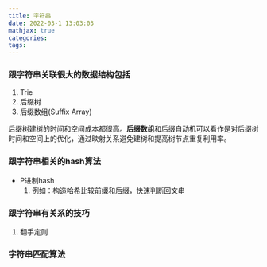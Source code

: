 ```yaml
---
title: 字符串
date: 2022-03-1 13:03:03
mathjax: true
categories:
tags: 
---
```



### 跟字符串关联很大的数据结构包括

1. Trie
2. 后缀树
3. 后缀数组(Suffix Array)

后缀树建树的时间和空间成本都很高。**后缀数组**和后缀自动机可以看作是对后缀树时间和空间上的优化，通过映射关系避免建树和提高树节点重复利用率。

### 跟字符串相关的hash算法

- P进制hash
    1. 例如：构造哈希比较前缀和后缀，快速判断回文串

### 跟字符串有关系的技巧

1. 翻手定则

### 字符串匹配算法


